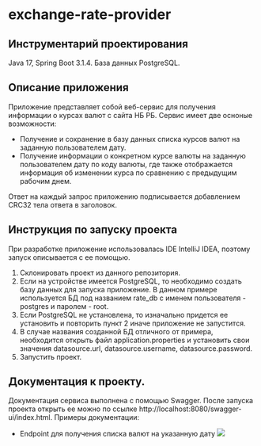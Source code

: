 # exchange-rate-provider

## Инструментарий проектирования 
Java 17, Spring Boot 3.1.4. База данных PostgreSQL.

## Описание приложения
Приложение представляет собой веб-сервис для получения информации о курсах валют с сайта НБ РБ.
Сервис имеет две осноные возможности:
- Получение и сохранение в базу данных списка курсов валют на заданную пользователем дату.
- Получение информации о конкретном курсе валюты на заданную пользователем дату по коду валюты, где также отображается информация об изменении курса по сравнению с предыдущим рабочим днем.

Ответ на каждый запрос приложению подписывается добавлением CRC32 тела ответа в заголовок.

## Инструкция по запуску проекта

При разработке приложение использовалась IDE IntelliJ IDEA, поэтому запуск описывается с ее помощью. 

1. Склонировать проект из данного репозитория.
2. Если на устройстве имеется PostgreSQL, то необходимо создать базу данных для запуска приложение. В данном примере используется БД под названием rate_db с именем пользователя - postgres и паролем - root.
3. Если PostgreSQL не установлена, то изначально придется ее установить и повторить пункт 2 иначе приложение не запустится.
4. В случае названия созданной БД отличного от примера, необходится открыть файл application.properties и установить свои значения datasource.url, datasource.username, datasource.password.
5. Запустить проект.

## Документация к проекту.

Документация сервиса выполнена с помощью Swagger. После запуска проекта открыть ее можно по ссылке http://localhost:8080/swagger-ui/index.html.
Примеры документации:
- Endpoint для получения списка валют на указанную дату
![](https://github.com/ParkhomenkoArtyom750504/exchange-rate-provider/image/SwaggerDoc1.png)
